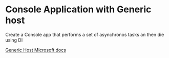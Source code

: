 # Console Application with Generic host

Create a Console app that performs a set of asynchronos tasks an then die using DI

[Generic Host Microsoft docs](https://docs.microsoft.com/en-us/dotnet/core/extensions/generic-host)
